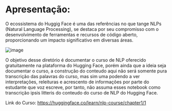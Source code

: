 # Apresentação:

O ecossistema do Huggig Face é uma das referências no que tange NLPs
(Natural Language Processing), se destaca por seu compromisso com o desenvolvimento
de ferramentas e recursos de código aberto, proporcionando um impacto significativo
em diversas áreas.

![image](https://github.com/Baldros/NLP-Course-HuggingFace-/assets/114627100/68f16b6b-fe10-42f4-9b21-a52599eb2741)

O objetivo desse diretório é documentar o curso de NLP oferecido gratuitamente na
plataforma do Hugging Face, porém ainda que a ideia seja documentar o curso, a construção
do conteudo aqui não será somente pura transcrição das palavras do curso, mas sim uma
podendo a ver interpretações, releituras e acrescento de informações por parte do estudante que
voz escreve, por tanto, não assuma esses notebook como transcrição ipsis litteris do
conteudo do curso de NLP do Hugging Face.

Link do Curso:
https://huggingface.co/learn/nlp-course/chapter1/1
